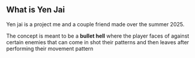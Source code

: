 ## What is Yen Jai

Yen jai is a project me and a couple friend made over the summer 2025.

The concept is meant to be a **bullet hell** where the player faces of against certain enemies 
that can come in shot their patterns and then leaves after performing their movement pattern